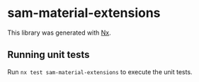 # sam-material-extensions

This library was generated with [Nx](https://nx.dev).

## Running unit tests

Run `nx test sam-material-extensions` to execute the unit tests.
